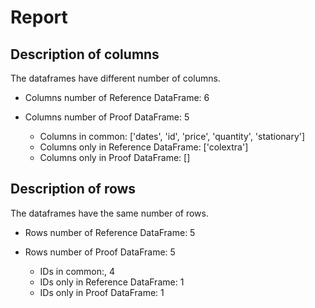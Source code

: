 # Report
## Description of columns
 
The dataframes have different number of columns.
 
- Columns number of Reference DataFrame: 6 
- Columns number of Proof DataFrame: 5
 
 
	- Columns in common: ['dates', 'id', 'price', 'quantity', 'stationary']
	- Columns only in Reference DataFrame: ['colextra']
	- Columns only in Proof DataFrame: []
## Description of rows
The dataframes have the same number of rows.

- Rows number of Reference DataFrame: 5 
- Rows number of Proof DataFrame: 5
 
 
	- IDs in common:, 4
	- IDs only in Reference DataFrame: 1
	- IDs only in Proof DataFrame: 1
